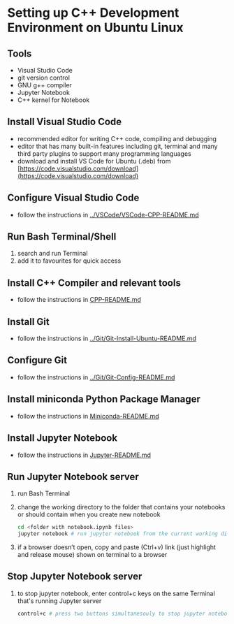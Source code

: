 # Setting up C++ Development Environment on Ubuntu Linux

## Tools

- Visual Studio Code
- git version control
- GNU g++ compiler
- Jupyter Notebook
- C++ kernel for Notebook

## Install Visual Studio Code

- recommended editor for writing C++ code, compiling and debugging
- editor that has many built-in features including git, terminal and many third party plugins to support many programming languages
- download and install VS Code for Ubuntu (.deb) from [https://code.visualstudio.com/download](https://code.visualstudio.com/download)

## Configure Visual Studio Code

- follow the instructions in [../VSCode/VSCode-CPP-README.md](../VSCode/VSCode-CPP-README.md)

## Run Bash Terminal/Shell

1. search and run Terminal
2. add it to favourites for quick access

## Install C++ Compiler and relevant tools

- follow the instructions in [CPP-README.md](CPP-README.md)

## Install Git

- follow the instructions in [../Git/Git-Install-Ubuntu-README.md](../Git/Git-Install-Ubuntu-README.md)

## Configure Git

- follow the instructions in [../Git/Git-Config-README.md](../Git/Git-Config-README.md)

## Install miniconda Python Package Manager

- follow the instructions in [Miniconda-README.md](Miniconda-README.md)

## Install Jupyter Notebook

- follow the instructions in [Jupyter-README.md](Jupyter-README.md)

## Run Jupyter Notebook server

1. run Bash Terminal
2. change the working directory to the folder that contains your notebooks or should contain when you create new notebook

    ```bash
    cd <folder with notebook.ipynb files>
    jupyter notebook # run jupyter notebook from the current working directory
    ```

3. if a browser doesn’t open, copy and paste (Ctrl+v) link (just highlight and release mouse) shown on terminal to a browser

## Stop Jupyter Notebook server

1. to stop jupyter notebook, enter control+c keys on the same Terminal that's running Jupyter server

    ```bash
    control+c # press two buttons simultanesouly to stop jupyter notebook server
    ```